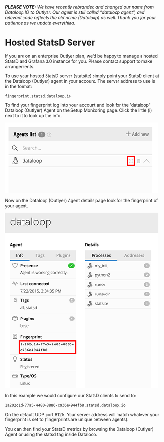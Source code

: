 _**PLEASE NOTE:** We have recently rebranded and changed our name from Dataloop.IO to Outlyer. Our agent is still called “dataloop agent”, and relevant code reflects the old name (Dataloop) as well. Thank you for your patience as we update everything._

# Hosted StatsD Server

If you are on an enterprise Outlyer plan, we'd be happy to manage a hosted StatsD and Grafana 3.0 instance for you. Please contact support to make arrangements.

To use your hosted StatsD server (statsite) simply point your StatsD client at the Dataloop (Outlyer) agent in your account. The server address to use is in the format:

```
fingerprint.statsd.dataloop.io
```

To find your fingerprint log into your account and look for the 'dataloop' Dataloop (Outlyer) Agent on the Setup Monitoring page. Click the little (i) next to it to look up the info.

 
![agent](../img/agent_info_button.png)

Now on the Dataloop (Outlyer) Agent details page look for the fingerprint of your agent.

![agent fingerprint](../img/fingerprint_for_statsd.png)

In this example we would configure our StatsD clients to send to:

```
1a202c1d-77a5-4480-8886-c936e4944fb8.statsd.dataloop.io
```

On the default UDP port 8125. Your server address will match whatever your fingerprint is set to (fingerprints are unique between agents).

You can then find your StatsD metrics by browsing the Dataloop (Outlyer) Agent or using the statsd tag inside Dataloop.
